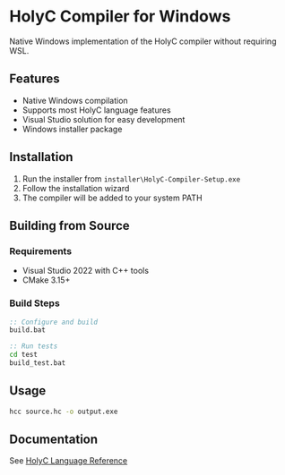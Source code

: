 # HolyC Compiler for Windows

Native Windows implementation of the HolyC compiler without requiring WSL.

## Features

- Native Windows compilation
- Supports most HolyC language features
- Visual Studio solution for easy development
- Windows installer package

## Installation

1. Run the installer from `installer\HolyC-Compiler-Setup.exe`
2. Follow the installation wizard
3. The compiler will be added to your system PATH

## Building from Source

### Requirements
- Visual Studio 2022 with C++ tools
- CMake 3.15+

### Build Steps
```cmd
:: Configure and build
build.bat

:: Run tests
cd test
build_test.bat
```

## Usage
```cmd
hcc source.hc -o output.exe
```

## Documentation

See [HolyC Language Reference](https://holyc-lang.com/docs)